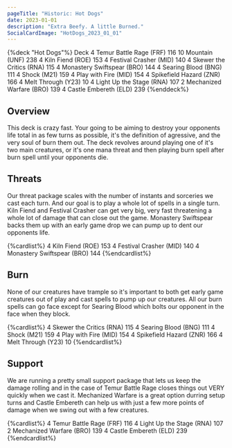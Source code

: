 ```yaml
---
pageTitle: "Historic: Hot Dogs"
date: 2023-01-01
description: "Extra Beefy. A little Burned."
SocialCardImage: "HotDogs_2023_01_01"
---
```


{%deck "Hot Dogs"%}
Deck
4 Temur Battle Rage (FRF) 116
10 Mountain (UNF) 238
4 Kiln Fiend (ROE) 153
4 Festival Crasher (MID) 140
4 Skewer the Critics (RNA) 115
4 Monastery Swiftspear (BRO) 144
4 Searing Blood (BNG) 111
4 Shock (M21) 159
4 Play with Fire (MID) 154
4 Spikefield Hazard (ZNR) 166
4 Melt Through (Y23) 10
4 Light Up the Stage (RNA) 107
2 Mechanized Warfare (BRO) 139
4 Castle Embereth (ELD) 239
{%enddeck%}

## Overview

This deck is crazy fast. Your going to be aiming to destroy your opponents life total in as few turns as possible, it's the definition of agressive, and the very soul of burn them out. The deck revolves around playing one of it's two main creatures, or it's one mana threat and then playing burn spell after burn spell until your opponents die. 

## Threats

Our threat package scales with the number of instants and sorceries we cast each turn. And our goal is to play a whole lot of spells in a single turn. Kiln Fiend and Festival Crasher can get very big, very fast threatening a whole lot of damage that can close out the game. Monastery Swiftspear backs them up with an early game drop we can pump up to dent our opponents life. 

{%cardlist%}
4 Kiln Fiend (ROE) 153
4 Festival Crasher (MID) 140
4 Monastery Swiftspear (BRO) 144
{%endcardlist%}

## Burn

None of our creatures have trample so it's important to both get early game creatures out of play and cast spells to pump up our creatures. All our burn spells can go face except for Searing Blood which bolts our opponent in the face when they block. 

{%cardlist%}
4 Skewer the Critics (RNA) 115
4 Searing Blood (BNG) 111
4 Shock (M21) 159
4 Play with Fire (MID) 154
4 Spikefield Hazard (ZNR) 166
4 Melt Through (Y23) 10
{%endcardlist%}

## Support

We are running a pretty small support package that lets us keep the damage rolling and in the case of Temur Battle Rage closes things out VERY quickly when we cast it. Mechanized Warfare is a great option durring setup turns and Castle Embereth can help us with just a few more points of damage when we swing out with a few creatures. 

{%cardlist%}
4 Temur Battle Rage (FRF) 116
4 Light Up the Stage (RNA) 107
2 Mechanized Warfare (BRO) 139
4 Castle Embereth (ELD) 239
{%endcardlist%}